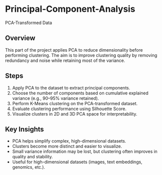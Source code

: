 # Principal-Component-Analysis
PCA-Transformed Data

## Overview
This part of the project applies PCA to reduce dimensionality before performing clustering.
The aim is to improve clustering quality by removing redundancy and noise while retaining most of the variance.

## Steps
1. Apply PCA to the dataset to extract principal components.
2. Choose the number of components based on cumulative explained variance (e.g., 90–95% variance retained).
3. Perform K-Means clustering on the PCA-transformed dataset.
4. Evaluate clustering performance using Silhouette Score.
5. Visualize clusters in 2D and 3D PCA space for interpretability.

## Key Insights
- PCA helps simplify complex, high-dimensional datasets.
- Clusters become more distinct and easier to visualize.
- Small variance information may be lost, but clustering often improves in quality and stability.
- Useful for high-dimensional datasets (images, text embeddings, genomics, etc.).
